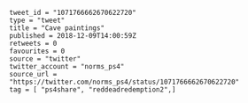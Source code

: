 ```
tweet_id = "1071766662670622720"
type = "tweet"
title = "Cave paintings"
published = 2018-12-09T14:00:59Z
retweets = 0
favourites = 0
source = "twitter"
twitter_account = "norms_ps4"
source_url = "https://twitter.com/norms_ps4/status/1071766662670622720"
tag = [ "ps4share", "reddeadredemption2",]
```

<p class='image'><img src='http://mnf.m17s.net/2018/12/09/Dt-uGS6W4AA3JqO.jpg' alt=''></p>

